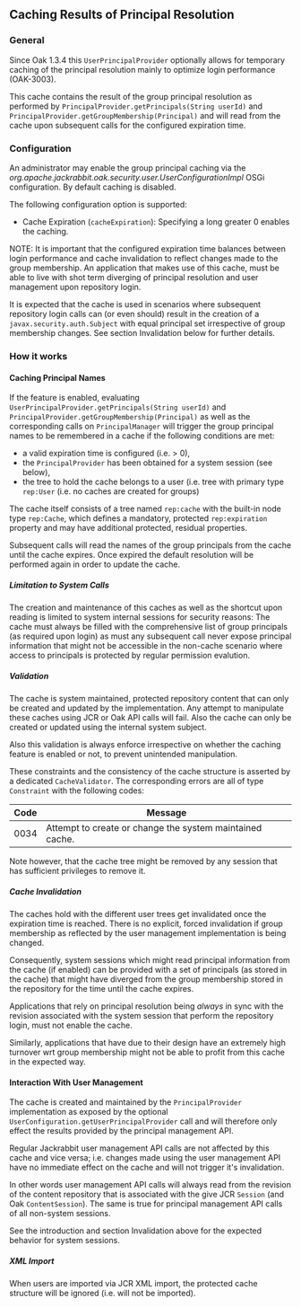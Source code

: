 <!--
   Licensed to the Apache Software Foundation (ASF) under one or more
   contributor license agreements.  See the NOTICE file distributed with
   this work for additional information regarding copyright ownership.
   The ASF licenses this file to You under the Apache License, Version 2.0
   (the "License"); you may not use this file except in compliance with
   the License.  You may obtain a copy of the License at

       http://www.apache.org/licenses/LICENSE-2.0

   Unless required by applicable law or agreed to in writing, software
   distributed under the License is distributed on an "AS IS" BASIS,
   WITHOUT WARRANTIES OR CONDITIONS OF ANY KIND, either express or implied.
   See the License for the specific language governing permissions and
   limitations under the License.
-->

Caching Results of Principal Resolution
--------------------------------------------------------------------------------

### General

Since Oak 1.3.4 this `UserPrincipalProvider` optionally allows for temporary
caching of the principal resolution mainly to optimize login performance (OAK-3003).

This cache contains the result of the group principal resolution as performed by
`PrincipalProvider.getPrincipals(String userId)`
and `PrincipalProvider.getGroupMembership(Principal)`
and will read from the cache upon subsequent calls for the configured expiration
time.

### Configuration

An administrator may enable the group principal caching via the
_org.apache.jackrabbit.oak.security.user.UserConfigurationImpl_
OSGi configuration. By default caching is disabled.

The following configuration option is supported:

- Cache Expiration (`cacheExpiration`): Specifying a long greater 0 enables the
  caching.

NOTE: It is important that the configured expiration time balances between login
performance and cache invalidation to reflect changes made to the group membership.
An application that makes use of this cache, must be able to live with shot term
diverging of principal resolution and user management upon repository login.

It is expected that the cache is used in scenarios where subsequent repository
login calls can (or even should) result in the creation of a `javax.security.auth.Subject`
with equal principal set irrespective of group membership changes.
See section Invalidation below for further details.

### How it works

#### Caching Principal Names

If the feature is enabled, evaluating `UserPrincipalProvider.getPrincipals(String userId)`
and `PrincipalProvider.getGroupMembership(Principal)` as well as the corresponding
calls on `PrincipalManager` will trigger the group principal names to be remembered
in a cache if the following conditions are met:

- a valid expiration time is configured (i.e. > 0),
- the `PrincipalProvider` has been obtained for a system session (see below),
- the tree to hold the cache belongs to a user (i.e. tree with primary type
  `rep:User` (i.e. no caches are created for groups)

The cache itself consists of a tree named `rep:cache` with the built-in node type
`rep:Cache`, which defines a mandatory, protected `rep:expiration` property and
may have additional protected, residual properties.

Subsequent calls will read the names of the group principals from the cache until
the cache expires. Once expired the default resolution will be performed again in
order to update the cache.

##### Limitation to System Calls

The creation and maintenance of this caches as well as the shortcut upon reading
is limited to system internal sessions for security reasons: The cache must always
be filled with the comprehensive list of group principals (as required upon login)
as must any subsequent call never expose principal information that might not
be accessible in the non-cache scenario where access to principals is protected
by regular permission evalution.

<a name="validation"></a>

##### Validation

The cache is system maintained, protected repository content that can only
be created and updated by the implementation. Any attempt to manipulate these
caches using JCR or Oak API calls will fail. Also the cache can only be created
or updated using the internal system subject.

Also this validation is always enforce irrespective on whether the caching
feature is enabled or not, to prevent unintended manipulation.

These constraints and the consistency of the cache structure is asserted by a
dedicated `CacheValidator`. The corresponding errors are all of type `Constraint`
with the following codes:

| Code | Message                                                  |
|------|----------------------------------------------------------|
| 0034 | Attempt to create or change the system maintained cache. |

Note however, that the cache tree might be removed by any session that has
sufficient privileges to remove it.

##### Cache Invalidation

The caches hold with the different user trees get invalidated once the expiration
time is reached. There is no explicit, forced invalidation if group membership
as reflected by the user management implementation is being changed.

Consequently, system sessions which might read principal information from the cache
(if enabled) can be provided with a set of principals (as stored in the cache)
that might have diverged from the group membership stored in the repository
for the time until the cache expires.

Applications that rely on principal resolution being _always_ in sync with the
revision associated with the system session that perform the repository login,
must not enable the cache.

Similarly, applications that have due to their design have an extremely high
turnover wrt group membership might not be able to profit from this cache in
the expected way.

#### Interaction With User Management

The cache is created and maintained by the `PrincipalProvider` implementation as
exposed by the optional `UserConfiguration.getUserPrincipalProvider` call and
will therefore only effect the results provided by the principal management API.

Regular Jackrabbit user management API calls are not affected by this cache and
vice versa; i.e. changes made using the user management API have no immediate
effect on the cache and will not trigger it's invalidation.

In other words user management API calls will always read from the revision of the
content repository that is associated with the give JCR `Session` (and Oak
`ContentSession`). The same is true for principal management API calls of all
non-system sessions.

See the introduction and section Invalidation above for the expected behavior
for system sessions.

##### XML Import

When users are imported via JCR XML import, the protected cache structure will
be ignored (i.e. will not be imported).
